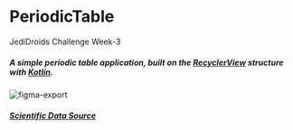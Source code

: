 # PeriodicTable
JediDroids Challenge Week-3

##### A simple periodic table application, built on the [RecyclerView](https://developer.android.com/jetpack/androidx/releases/recyclerview) structure with [Kotlin](https://kotlinlang.org). 
![figma-export](https://user-images.githubusercontent.com/58929094/133845394-2f9707f0-113c-4301-b989-e07c2d96ea76.png)
##### [Scientific Data Source](https://pubchem.ncbi.nlm.nih.gov/periodic-table/)
